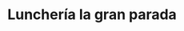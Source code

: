 ---
title: "Lunchería la gran parada"
url: /puerto-la-cruz/luncheria-la-gran-parada/
shop: Lebensmittel
---
